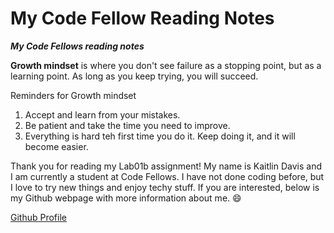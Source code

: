 # My Code Fellow Reading Notes

***My Code Fellows reading notes***

**Growth mindset** is where you don't see failure as a stopping point, but as a learning point. As long as you keep trying, you will succeed. 

Reminders for Growth mindset
1. Accept and learn from your mistakes.
1. Be patient and take the time you need to improve.
1. Everything is hard teh first time you do it. Keep doing it, and it will become easier. 

Thank you for reading my Lab01b assignment! My name is Kaitlin Davis and I am currently a student at Code Fellows. I have not done coding before, but I love to try new things and enjoy techy stuff. If you are interested, below is my Github webpage with more information about me. :smile:

[Github Profile](https://github.com/KaitlinDa)
